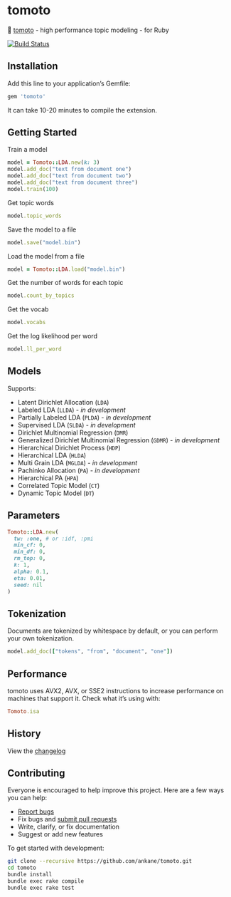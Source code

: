 # tomoto

:tomato: [tomoto](https://github.com/bab2min/tomotopy) - high performance topic modeling - for Ruby

[![Build Status](https://travis-ci.org/ankane/tomoto.svg?branch=master)](https://travis-ci.org/ankane/tomoto)

## Installation

Add this line to your application’s Gemfile:

```ruby
gem 'tomoto'
```

It can take 10-20 minutes to compile the extension.

## Getting Started

Train a model

```ruby
model = Tomoto::LDA.new(k: 3)
model.add_doc("text from document one")
model.add_doc("text from document two")
model.add_doc("text from document three")
model.train(100)
```

Get topic words

```ruby
model.topic_words
```

Save the model to a file

```ruby
model.save("model.bin")
```

Load the model from a file

```ruby
model = Tomoto::LDA.load("model.bin")
```

Get the number of words for each topic

```ruby
model.count_by_topics
```

Get the vocab

```ruby
model.vocabs
```

Get the log likelihood per word

```ruby
model.ll_per_word
```

## Models

Supports:

- Latent Dirichlet Allocation (`LDA`)
- Labeled LDA (`LLDA`) - *in development*
- Partially Labeled LDA (`PLDA`) - *in development*
- Supervised LDA (`SLDA`) - *in development*
- Dirichlet Multinomial Regression (`DMR`)
- Generalized Dirichlet Multinomial Regression (`GDMR`) - *in development*
- Hierarchical Dirichlet Process (`HDP`)
- Hierarchical LDA (`HLDA`)
- Multi Grain LDA (`MGLDA`) - *in development*
- Pachinko Allocation (`PA`) - *in development*
- Hierarchical PA (`HPA`)
- Correlated Topic Model (`CT`)
- Dynamic Topic Model (`DT`)

## Parameters

```ruby
Tomoto::LDA.new(
  tw: :one, # or :idf, :pmi
  min_cf: 0,
  min_df: 0,
  rm_top: 0,
  k: 1,
  alpha: 0.1,
  eta: 0.01,
  seed: nil
)
```

## Tokenization

Documents are tokenized by whitespace by default, or you can perform your own tokenization.

```ruby
model.add_doc(["tokens", "from", "document", "one"])
```

## Performance

tomoto uses AVX2, AVX, or SSE2 instructions to increase performance on machines that support it. Check what it’s using with:

```ruby
Tomoto.isa
```

## History

View the [changelog](https://github.com/ankane/tomoto/blob/master/CHANGELOG.md)

## Contributing

Everyone is encouraged to help improve this project. Here are a few ways you can help:

- [Report bugs](https://github.com/ankane/tomoto/issues)
- Fix bugs and [submit pull requests](https://github.com/ankane/tomoto/pulls)
- Write, clarify, or fix documentation
- Suggest or add new features

To get started with development:

```sh
git clone --recursive https://github.com/ankane/tomoto.git
cd tomoto
bundle install
bundle exec rake compile
bundle exec rake test
```
